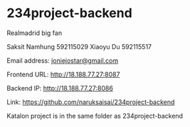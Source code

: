 # 234project-backend
Realmadrid big fan

Saksit Namhung 592115029
Xiaoyu Du 592115517

Email address: joniejostar@gmail.com

Frontend 
URL: http://18.188.77.27:8087

Backend
IP: http://18.188.77.27:8086

Link: https://github.com/naruksaisai/234project-backend 

Katalon project is in the same folder as 234project-backend
